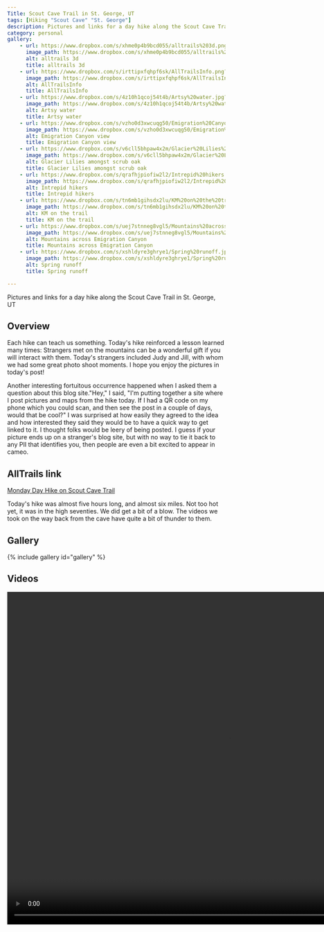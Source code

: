 ```yaml
---
Title: Scout Cave Trail in St. George, UT
tags: [Hiking "Scout Cave" "St. George"]
description: Pictures and links for a day hike along the Scout Cave Trail in St. George, UT
category: personal
gallery:
    - url: https://www.dropbox.com/s/xhme0p4b9bcd055/alltrails%203d.png?raw=1
      image_path: https://www.dropbox.com/s/xhme0p4b9bcd055/alltrails%203d.png?raw=1
      alt: alltrails 3d
      title: alltrails 3d
    - url: https://www.dropbox.com/s/irttipxfqhpf6sk/AllTrailsInfo.png?raw=1
      image_path: https://www.dropbox.com/s/irttipxfqhpf6sk/AllTrailsInfo.png?raw=1
      alt: AllTrailsInfo
      title: AllTrailsInfo
    - url: https://www.dropbox.com/s/4z10h1qcoj54t4b/Artsy%20water.jpg?raw=1
      image_path: https://www.dropbox.com/s/4z10h1qcoj54t4b/Artsy%20water.jpg?raw=1
      alt: Artsy water
      title: Artsy water
    - url: https://www.dropbox.com/s/vzho0d3xwcuqg50/Emigration%20Canyon%20view.jpg?raw=1
      image_path: https://www.dropbox.com/s/vzho0d3xwcuqg50/Emigration%20Canyon%20view.jpg?raw=1
      alt: Emigration Canyon view
      title: Emigration Canyon view
    - url: https://www.dropbox.com/s/v6cll5bhpaw4x2m/Glacier%20Lilies%20amongst%20scrub%20oak.jpg?raw=1
      image_path: https://www.dropbox.com/s/v6cll5bhpaw4x2m/Glacier%20Lilies%20amongst%20scrub%20oak.jpg?raw=1
      alt: Glacier Lilies amongst scrub oak
      title: Glacier Lilies amongst scrub oak
    - url: https://www.dropbox.com/s/qrafhjpiofiw2l2/Intrepid%20hikers.jpg?raw=1
      image_path: https://www.dropbox.com/s/qrafhjpiofiw2l2/Intrepid%20hikers.jpg?raw=1
      alt: Intrepid hikers
      title: Intrepid hikers
    - url: https://www.dropbox.com/s/tn6mb1gihsdx2lu/KM%20on%20the%20trail.jpg?raw=1
      image_path: https://www.dropbox.com/s/tn6mb1gihsdx2lu/KM%20on%20the%20trail.jpg?raw=1
      alt: KM on the trail
      title: KM on the trail
    - url: https://www.dropbox.com/s/uej7stnneg8vgl5/Mountains%20across%20Emigration%20Canyon.jpg?raw=1
      image_path: https://www.dropbox.com/s/uej7stnneg8vgl5/Mountains%20across%20Emigration%20Canyon.jpg?raw=1
      alt: Mountains across Emigration Canyon
      title: Mountains across Emigration Canyon
    - url: https://www.dropbox.com/s/xshldyre3ghrye1/Spring%20runoff.jpg?raw=1
      image_path: https://www.dropbox.com/s/xshldyre3ghrye1/Spring%20runoff.jpg?raw=1
      alt: Spring runoff
      title: Spring runoff

---
```


Pictures and links for a day hike along the Scout Cave Trail in St. George, UT

## Overview

Each hike can teach us something. Today's hike reinforced a lesson learned many times: Strangers met on the mountains can be a wonderful gift if you will interact with them. Today's strangers included Judy and Jill, with whom we had some great photo shoot moments.  I hope you enjoy the pictures in today's post!

Another interesting fortuitous occurrence happened when I asked them a question about this blog site."Hey," I said, "I'm putting together a site where I post pictures and maps from the hike today. If I had a QR code on my phone which you could scan, and then see the post in a couple of days, would that be cool?" I was surprised at how easily they agreed to the idea and how interested they said they would be to have a quick way to get linked to it. I thought folks would be leery of being posted. I guess if your picture ends up on a stranger's blog site, but with no way to tie it back to any PII that identifies you, then people are even a bit excited to appear in cameo.

## AllTrails link

[Monday Day Hike on Scout Cave Trail](https://www.alltrails.com/explore/recording/scout-cave-trail-82489c9)

Today's hike was almost five hours long, and almost six miles. Not too hot yet, it was in the high seventies. We did get a bit of a blow. The videos we took on the way back from the cave have quite a bit of thunder to them.

## Gallery

{% include gallery id="gallery" %}

## Videos

<video width="1024" height="768" controls="controls">
   <source src="https://www.dropbox.com/s/4ll0ao14mp3xz39/Babbling%20brook.mp4?raw=1" type="video/mp4" />
   Your browser does not support embedded videos, however, you can see the video in a new tab [Babbling brook](https://www.dropbox.com/s/4ll0ao14mp3xz39/Babbling%20brook.mp4?raw=1)
</video>
